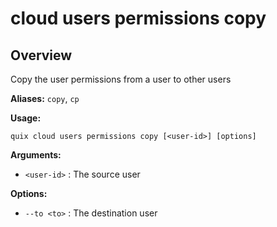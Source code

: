 # cloud users permissions copy

## Overview

Copy the user permissions from a user to other users

**Aliases:** `copy`, `cp`

**Usage:**

```
quix cloud users permissions copy [<user-id>] [options]
```

**Arguments:**

- `<user-id>` : The source user

**Options:**

- `--to <to>` : The destination user

